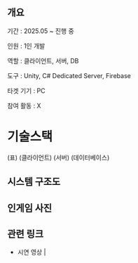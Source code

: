 ## 개요
기간 : 2025.05 ~ 진행 중

인원 : 1인 개발

역할 : 클라이언트, 서버, DB

도구 : Unity, C# Dedicated Server, Firebase

타겟 기기 : PC

참여 활동 : X

# 기술스택
(표)
(클라이언트)
(서버)
(데이터베이스)

## 시스템 구조도

## 인게임 사진

## 관련 링크
- 시연 영상 | 
